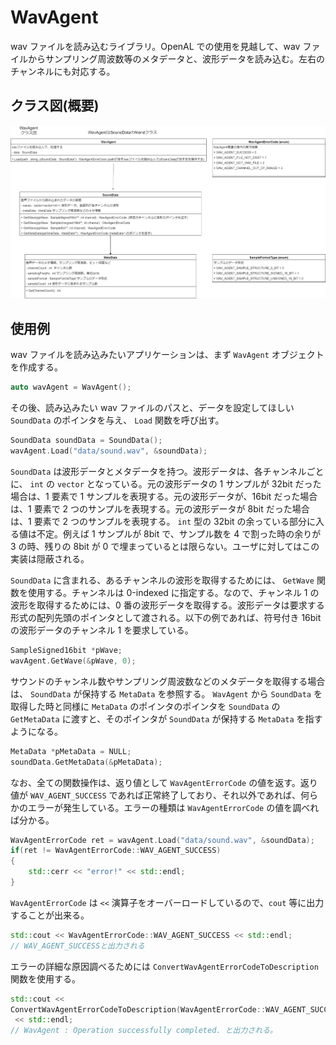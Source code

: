 ﻿# WavAgent

wav ファイルを読み込むライブラリ。OpenAL での使用を見越して、wav ファイルからサンプリング周波数等のメタデータと、波形データを読み込む。左右のチャンネルにも対応する。

## クラス図(概要)

![class diagram](design/WavAgentClassDiagram.png)

## 使用例

wav ファイルを読み込みたいアプリケーションは、まず `WavAgent` オブジェクトを作成する。

```C++
auto wavAgent = WavAgent();
```

その後、読み込みたい wav ファイルのパスと、データを設定してほしい `SoundData` のポインタを与え、 `Load` 関数を呼び出す。

```C++
SoundData soundData = SoundData();
wavAgent.Load("data/sound.wav", &soundData);
```

`SoundData` は波形データとメタデータを持つ。波形データは、各チャンネルごとに、 `int` の `vector` となっている。元の波形データの 1 サンプルが 32bit だった場合は、1 要素で 1 サンプルを表現する。元の波形データが、16bit だった場合は、1 要素で 2 つのサンプルを表現する。元の波形データが 8bit だった場合は、1 要素で 2 つのサンプルを表現する。 `int` 型の 32bit の余っている部分に入る値は不定。例えば 1 サンプルが 8bit で、サンプル数を 4 で割った時の余りが 3 の時、残りの 8bit が 0 で埋まっているとは限らない。ユーザに対してはこの実装は隠蔽される。

`SoundData` に含まれる、あるチャンネルの波形を取得するためには、 `GetWave` 関数を使用する。チャンネルは 0-indexed に指定する。なので、チャンネル 1 の波形を取得するためには、0 番の波形データを取得する。波形データは要求する形式の配列先頭のポインタとして渡される。以下の例であれば、符号付き 16bit の波形データのチャンネル 1 を要求している。

```C++
SampleSigned16bit *pWave;
wavAgent.GetWave(&pWave, 0);
```

サウンドのチャンネル数やサンプリング周波数などのメタデータを取得する場合は、 `SoundData` が保持する `MetaData` を参照する。 `WavAgent` から `SoundData` を取得した時と同様に `MetaData` のポインタのポインタを `SoundData` の `GetMetaData` に渡すと、そのポインタが `SoundData` が保持する `MetaData` を指すようになる。

```C++
MetaData *pMetaData = NULL;
soundData.GetMetaData(&pMetaData);
```

なお、全ての関数操作は、返り値として `WavAgentErrorCode` の値を返す。返り値が `WAV_AGENT_SUCCESS` であれば正常終了しており、それ以外であれば、何らかのエラーが発生している。エラーの種類は `WavAgentErrorCode` の値を調べれば分かる。

```C++
WavAgentErrorCode ret = wavAgent.Load("data/sound.wav", &soundData);
if(ret != WavAgentErrorCode::WAV_AGENT_SUCCESS)
{
    std::cerr << "error!" << std::endl;
}
```

`WavAgentErrorCode` は `<<` 演算子をオーバーロードしているので、`cout` 等に出力することが出来る。

```C++
std::cout << WavAgentErrorCode::WAV_AGENT_SUCCESS << std::endl;
// WAV_AGENT_SUCCESSと出力される
```

エラーの詳細な原因調べるためには `ConvertWavAgentErrorCodeToDescription` 関数を使用する。

```C++
std::cout <<
ConvertWavAgentErrorCodeToDescription(WavAgentErrorCode::WAV_AGENT_SUCCESS)
 << std::endl;
// WavAgent : Operation successfully completed. と出力される。
```
